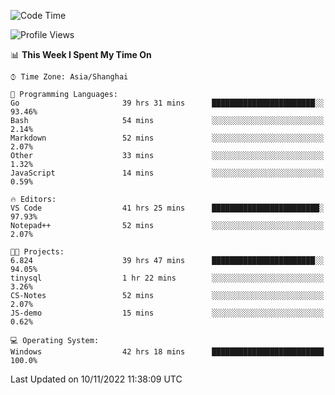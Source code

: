 <!--START_SECTION:waka-->
![Code Time](http://img.shields.io/badge/Code%20Time-321%20hrs%2054%20mins-blue)

![Profile Views](http://img.shields.io/badge/Profile%20Views-0-blue)

📊 **This Week I Spent My Time On** 

```text
⌚︎ Time Zone: Asia/Shanghai

💬 Programming Languages: 
Go                       39 hrs 31 mins      ███████████████████████░░   93.46% 
Bash                     54 mins             ░░░░░░░░░░░░░░░░░░░░░░░░░   2.14% 
Markdown                 52 mins             ░░░░░░░░░░░░░░░░░░░░░░░░░   2.07% 
Other                    33 mins             ░░░░░░░░░░░░░░░░░░░░░░░░░   1.32% 
JavaScript               14 mins             ░░░░░░░░░░░░░░░░░░░░░░░░░   0.59%

🔥 Editors: 
VS Code                  41 hrs 25 mins      ████████████████████████░   97.93% 
Notepad++                52 mins             ░░░░░░░░░░░░░░░░░░░░░░░░░   2.07%

🐱‍💻 Projects: 
6.824                    39 hrs 47 mins      ███████████████████████░░   94.05% 
tinysql                  1 hr 22 mins        ░░░░░░░░░░░░░░░░░░░░░░░░░   3.26% 
CS-Notes                 52 mins             ░░░░░░░░░░░░░░░░░░░░░░░░░   2.07% 
JS-demo                  15 mins             ░░░░░░░░░░░░░░░░░░░░░░░░░   0.62%

💻 Operating System: 
Windows                  42 hrs 18 mins      █████████████████████████   100.0%

```


 Last Updated on 10/11/2022 11:38:09 UTC
<!--END_SECTION:waka-->